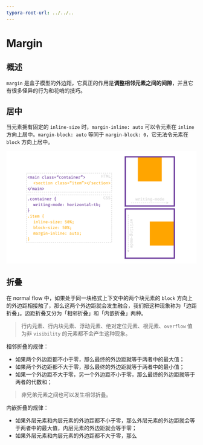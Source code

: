 ```yaml
---
typora-root-url: ../../..
---
```


# Margin

## 概述

`margin` 是盒子模型的外边距，它真正的作用是**调整相邻元素之间的间隙**，并且它有很多怪异的行为和花哨的技巧。

## 居中

当元素拥有固定的 `inline-size` 时，`margin-inline: auto` 可以令元素在 `inline` 方向上居中。`margin-block: auto` 等同于 `margin-block: 0`，它无法令元素在 `block` 方向上居中。

![center](/static/image/markdown/css/margin/center.png)

## 折叠

在 normal flow 中，如果处于同一块格式上下文中的两个块元素的 `block` 方向上的外边距相接触了，那么这两个外边距就会发生融合，我们把这种现象称为「边距折叠」。边距折叠又分为「相邻折叠」和「内嵌折叠」两种。

> 行内元素、行内块元素、浮动元素、绝对定位元素、根元素、`overflow` 值为非 `visibility` 的元素都不会产生这种现象。

相邻折叠的规律：

- 如果两个外边距都不小于零，那么最终的外边距就等于两者中的最大值；
- 如果两个外边距都不大于零，那么最终的外边距就等于两者中的最小值；
- 如果一个外边距不大于零，另一个外边距不小于零，那么最终的外边距就等于两者的代数和；

> 非兄弟元素之间也可以发生相邻折叠。

内嵌折叠的规律：

- 如果外层元素和内层元素的外边距都不小于零，那么外层元素的外边距就会等于两者中的最大值，内层元素的外边距就会等于零；
- 如果外层元素和内层元素的外边距都不大于零，那么

